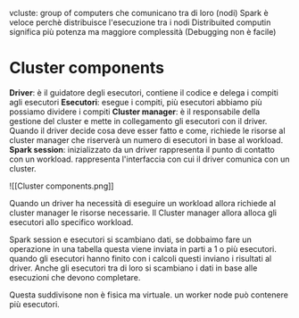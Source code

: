 vcluste: group of computers che comunicano tra di loro (nodi)
Spark è veloce perchè distribuisce l'esecuzione tra i nodi
Distribuited computin significa più potenza ma maggiore complessità (Debugging non è facile)

# Cluster components

**Driver**: è il guidatore degli esecutori, contiene il codice e delega i compiti agli esecutori 
**Esecutori**: esegue i compiti, più esecutori abbiamo più possiamo dividere i compiti
**Cluster manager**: è il responsabile della gestione del cluster e mette in collegamento gli esecutori con il driver. Quando il driver decide cosa deve esser fatto e come, richiede le risorse al cluster manager che riserverà un numero di esecutori in base al workload.
**Spark session**: inizializzato da un driver rappresenta il punto di contatto con un workload. rappresenta l'interfaccia con cui il driver comunica con un cluster.

![[Cluster components.png]]

Quando un driver ha necessità di eseguire un workload allora richiede al cluster manager le risorse necessarie. Il Cluster manager allora alloca gli esecutori allo specifico workload. 

Spark session e esecutori si scambiano dati, se dobbaimo fare un operazione in una tabella questa viene inviata in parti a 1 o più esecutori. quando gli esecutori hanno finito con i calcoli questi inviano i risultati al driver. Anche gli esecutori tra di loro si scambiano i dati in base alle esecuzioni che devono completare.

Questa suddivisone non è fisica ma virtuale. un worker node può contenere più esecutori.

